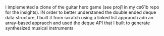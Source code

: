 I implemented a clone of the guitar hero game (see proj1 in my cs61b repo for the insights). IN order to better understaned the double ended deque data structure, I built it from scratch using a linked list appraoch adn an array-based appraoch and used the deque API that I built to generate synthesized musical instruments
